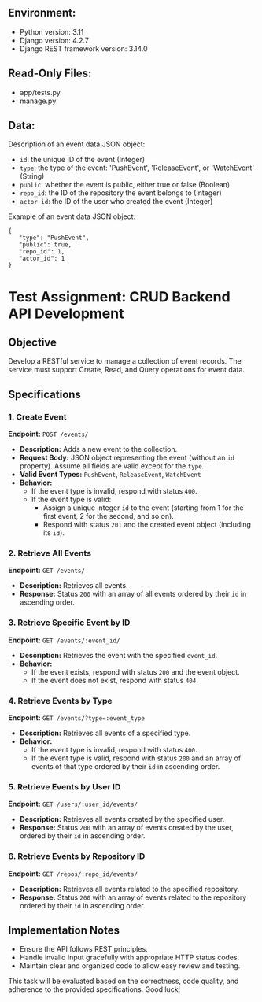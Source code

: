 ## Environment:

- Python version: 3.11
- Django version: 4.2.7
- Django REST framework version: 3.14.0

## Read-Only Files:

- app/tests.py
- manage.py

## Data:

Description of an event data JSON object:

- `id`: the unique ID of the event (Integer)
- `type`: the type of the event: 'PushEvent', 'ReleaseEvent', or 'WatchEvent' (String)
- `public`: whether the event is public, either true or false (Boolean)
- `repo_id`: the ID of the repository the event belongs to (Integer)
- `actor_id`: the ID of the user who created the event (Integer)

Example of an event data JSON object:

```
{
   "type": "PushEvent",
   "public": true,
   "repo_id": 1,
   "actor_id": 1
}

```

# Test Assignment: CRUD Backend API Development

## Objective

Develop a RESTful service to manage a collection of event records. The service must support Create, Read, and Query operations for event data.

## Specifications

### 1. Create Event

**Endpoint:** `POST /events/`

- **Description:** Adds a new event to the collection.
- **Request Body:** JSON object representing the event (without an `id` property). Assume all fields are valid except for the `type`.
- **Valid Event Types:** `PushEvent`, `ReleaseEvent`, `WatchEvent`
- **Behavior:**
  - If the event type is invalid, respond with status `400`.
  - If the event type is valid:
    - Assign a unique integer `id` to the event (starting from 1 for the first event, 2 for the second, and so on).
    - Respond with status `201` and the created event object (including its `id`).

### 2. Retrieve All Events

**Endpoint:** `GET /events/`

- **Description:** Retrieves all events.
- **Response:** Status `200` with an array of all events ordered by their `id` in ascending order.

### 3. Retrieve Specific Event by ID

**Endpoint:** `GET /events/:event_id/`

- **Description:** Retrieves the event with the specified `event_id`.
- **Behavior:**
  - If the event exists, respond with status `200` and the event object.
  - If the event does not exist, respond with status `404`.

### 4. Retrieve Events by Type

**Endpoint:** `GET /events/?type=:event_type`

- **Description:** Retrieves all events of a specified type.
- **Behavior:**
  - If the event type is invalid, respond with status `400`.
  - If the event type is valid, respond with status `200` and an array of events of that type ordered by their `id` in ascending order.

### 5. Retrieve Events by User ID

**Endpoint:** `GET /users/:user_id/events/`

- **Description:** Retrieves all events created by the specified user.
- **Response:** Status `200` with an array of events created by the user, ordered by their `id` in ascending order.

### 6. Retrieve Events by Repository ID

**Endpoint:** `GET /repos/:repo_id/events/`

- **Description:** Retrieves all events related to the specified repository.
- **Response:** Status `200` with an array of events related to the repository ordered by their `id` in ascending order.

## Implementation Notes

- Ensure the API follows REST principles.
- Handle invalid input gracefully with appropriate HTTP status codes.
- Maintain clear and organized code to allow easy review and testing.

This task will be evaluated based on the correctness, code quality, and adherence to the provided specifications. Good luck!
